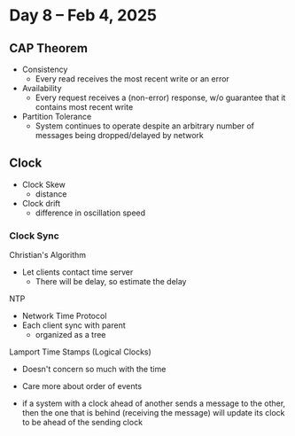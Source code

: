 # Day 8 – Feb 4, 2025

## CAP Theorem

- Consistency
  - Every read receives the most recent write or an error
- Availability
  - Every request receives a (non-error) response, w/o guarantee that it contains most recent write
- Partition Tolerance
  - System continues to operate despite an arbitrary number of messages being dropped/delayed by network

## Clock

- Clock Skew
  - distance
- Clock drift
  - difference in oscillation speed

### Clock Sync

Christian's Algorithm

- Let clients contact time server
  - There will be delay, so estimate the delay

NTP

- Network Time Protocol
- Each client sync with parent
  - organized as a tree

Lamport Time Stamps (Logical Clocks)

- Doesn't concern so much with the time
- Care more about order of events

- if a system with a clock ahead of another sends a message to the other, then the one that is behind (receiving the message) will update its clock to be ahead of the sending clock
